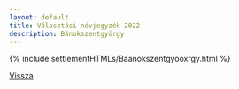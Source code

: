 ```yaml
---
layout: default
title: Választási névjegyzék 2022
description: Bánokszentgyörgy
---
```


{% include settlementHTMLs/Baanokszentgyooxrgy.html %}

[Vissza](../)